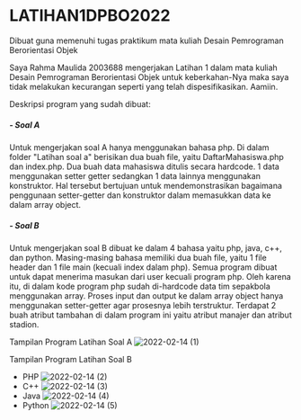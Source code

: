 # LATIHAN1DPBO2022
Dibuat guna memenuhi tugas praktikum mata kuliah Desain Pemrograman Berorientasi Objek

Saya Rahma Maulida 2003688 mengerjakan Latihan 1 dalam mata kuliah Desain Pemrograman Berorientasi Objek untuk keberkahan-Nya maka saya tidak melakukan kecurangan seperti yang telah dispesifikasikan. Aamiin.

Deskripsi program yang sudah dibuat:
##### - Soal A
Untuk mengerjakan soal A hanya menggunakan bahasa php. Di dalam folder "Latihan soal a" berisikan dua buah file, yaitu DaftarMahasiswa.php dan index.php. Dua buah data mahasiswa ditulis secara hardcode. 1 data menggunakan setter getter sedangkan 1 data lainnya menggunakan konstruktor. Hal tersebut bertujuan untuk mendemonstrasikan bagaimana penggunaan setter-getter dan konstruktor dalam memasukkan data ke dalam array object.

##### - Soal B
  Untuk mengerjakan soal B dibuat ke dalam 4 bahasa yaitu php, java, c++, dan python. Masing-masing bahasa memiliki dua buah file, yaitu 1 file header dan 1 file main (kecuali index dalam php). Semua program dibuat untuk dapat menerima masukan dari user kecuali program php. Oleh karena itu, di dalam kode program php sudah di-hardcode data tim sepakbola menggunakan array. Proses input dan output ke dalam array object hanya menggunakan setter-getter agar prosesnya lebih terstruktur. Terdapat 2 buah atribut tambahan di dalam program ini yaitu atribut manajer dan atribut stadion.

Tampilan Program Latihan Soal A
![2022-02-14 (1)](https://user-images.githubusercontent.com/91965618/153887423-462921bb-3981-4ac1-88c5-3f92b0dc1d74.png)

Tampilan Program Latihan Soal B
- PHP
![2022-02-14 (2)](https://user-images.githubusercontent.com/91965618/153887480-31c137f8-6c93-44f2-878b-f16c191bdd65.png)
- C++
![2022-02-14 (3)](https://user-images.githubusercontent.com/91965618/153887589-ec2e4acb-313f-4473-9f34-d0c5c0e673c8.png)
- Java
![2022-02-14 (4)](https://user-images.githubusercontent.com/91965618/153887622-a6324ed3-b2e9-473c-8e2b-c50160b402ac.png)
- Python
![2022-02-14 (5)](https://user-images.githubusercontent.com/91965618/153887646-3d8124ea-8f82-4d03-bd38-fd75c0bb182d.png)
